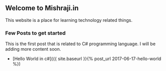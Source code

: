 ## Welcome to Mishraji.in

This website is a place for learning technology related things.

### Few Posts to get started
  
  This is the first post that is related to C# programming language. I will be adding more content soon.
  
  - [Hello World in c#]({{ site.baseurl }}{% post_url 2017-06-17-hello-world %})
